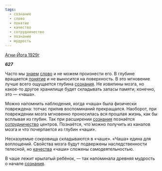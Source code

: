 ```yaml
---
tags:
  - сознание
  - слово
  - понятие
  - качество
  - сотрудничество
  - познание
  - мудрость
---
```

[Агни-Йога 1929г](https://127.0.0.1:4002/agni/1929)

___627___

Часто мы [знаем](../../../tags/#познание) [слово](../../../tags/#слово) и не можем произнести его. В глубине вращается [понятие](../../../tags/#понятие) и не выносится на поверхность. В это мгновение лучше всего ощущается глубина [сознания](../../../tags/#сознание). Не извилины мозга, но какое-то другое хранилище будет складывать запасы памяти; конечно, это — «чаша».   

Можно напомнить наблюдения, когда «чаша» была физически повреждена: тотчас прилив воспоминаний прекращался. Наоборот, при повреждении мозга мгновенно проносилась вся прошлая жизнь, как бы всплывая из глубин. Так при расширении [сознания](../../../tags/#сознание) познаётся [сотрудничество](../../../tags/#сотрудничество) центров. Познаётся, что́ можно получить из каналов мозга и что́ почерпается из глубин «чаши».   

Несказуемые сокровища складываются в «чаше». «Чаша» едина для воплощений. Свойства мозга будут подвержены наследственности телесной, но [качества](../../../tags/#качество) «чаши» сложены самодеятельностью.   

В чаше лежит крылатый ребёнок, — так напоминала древняя мудрость о начале [сознания](../../../tags/#сознание).
